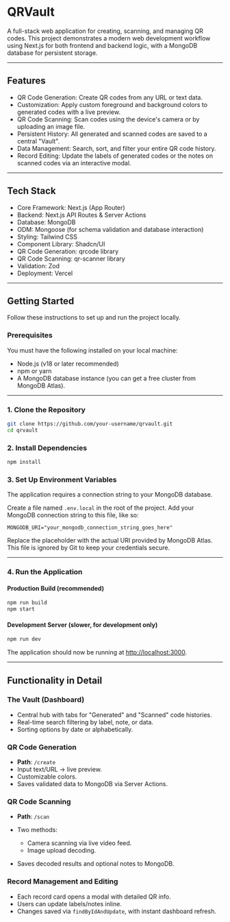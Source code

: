 
# QRVault

A full-stack web application for creating, scanning, and managing QR codes. This project demonstrates a modern web development workflow using Next.js for both frontend and backend logic, with a MongoDB database for persistent storage.

---

## Features

* QR Code Generation: Create QR codes from any URL or text data.
* Customization: Apply custom foreground and background colors to generated codes with a live preview.
* QR Code Scanning: Scan codes using the device's camera or by uploading an image file.
* Persistent History: All generated and scanned codes are saved to a central "Vault".
* Data Management: Search, sort, and filter your entire QR code history.
* Record Editing: Update the labels of generated codes or the notes on scanned codes via an interactive modal.

---

## Tech Stack

* Core Framework: Next.js (App Router)
* Backend: Next.js API Routes & Server Actions
* Database: MongoDB
* ODM: Mongoose (for schema validation and database interaction)
* Styling: Tailwind CSS
* Component Library: Shadcn/UI
* QR Code Generation: qrcode library
* QR Code Scanning: qr-scanner library
* Validation: Zod
* Deployment: Vercel

---

## Getting Started

Follow these instructions to set up and run the project locally.

### Prerequisites

You must have the following installed on your local machine:

* Node.js (v18 or later recommended)
* npm or yarn
* A MongoDB database instance (you can get a free cluster from MongoDB Atlas).

---

### 1. Clone the Repository

```bash
git clone https://github.com/your-username/qrvault.git
cd qrvault
```

### 2. Install Dependencies

```bash
npm install
```

### 3. Set Up Environment Variables

The application requires a connection string to your MongoDB database.

Create a file named `.env.local` in the root of the project.
Add your MongoDB connection string to this file, like so:

```env
MONGODB_URI="your_mongodb_connection_string_goes_here"
```

Replace the placeholder with the actual URI provided by MongoDB Atlas.
This file is ignored by Git to keep your credentials secure.

---

### 4. Run the Application

#### Production Build (recommended)

```bash
npm run build
npm start
```

#### Development Server (slower, for development only)

```bash
npm run dev
```

The application should now be running at [http://localhost:3000](http://localhost:3000).

---

## Functionality in Detail

### The Vault (Dashboard)

* Central hub with tabs for "Generated" and "Scanned" code histories.
* Real-time search filtering by label, note, or data.
* Sorting options by date or alphabetically.

### QR Code Generation

* **Path**: `/create`
* Input text/URL → live preview.
* Customizable colors.
* Saves validated data to MongoDB via Server Actions.

### QR Code Scanning

* **Path**: `/scan`
* Two methods:

  * Camera scanning via live video feed.
  * Image upload decoding.
* Saves decoded results and optional notes to MongoDB.

### Record Management and Editing

* Each record card opens a modal with detailed QR info.
* Users can update labels/notes inline.
* Changes saved via `findByIdAndUpdate`, with instant dashboard refresh.

